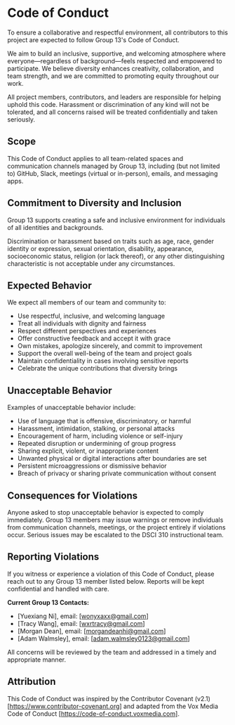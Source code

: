 # Code of Conduct

To ensure a collaborative and respectful environment, all contributors to this project are expected to follow Group 13's Code of Conduct.

We aim to build an inclusive, supportive, and welcoming atmosphere where everyone—regardless of background—feels respected and empowered to participate. We believe diversity enhances creativity, collaboration, and team strength, and we are committed to promoting equity throughout our work.

All project members, contributors, and leaders are responsible for helping uphold this code. Harassment or discrimination of any kind will not be tolerated, and all concerns raised will be treated confidentially and taken seriously.

## Scope

This Code of Conduct applies to all team-related spaces and communication channels managed by Group 13, including (but not limited to) GitHub, Slack, meetings (virtual or in-person), emails, and messaging apps.

## Commitment to Diversity and Inclusion

Group 13 supports creating a safe and inclusive environment for individuals of all identities and backgrounds.

Discrimination or harassment based on traits such as age, race, gender identity or expression, sexual orientation, disability, appearance, socioeconomic status, religion (or lack thereof), or any other distinguishing characteristic is not acceptable under any circumstances.

## Expected Behavior

We expect all members of our team and community to:

- Use respectful, inclusive, and welcoming language
- Treat all individuals with dignity and fairness
- Respect different perspectives and experiences
- Offer constructive feedback and accept it with grace
- Own mistakes, apologize sincerely, and commit to improvement
- Support the overall well-being of the team and project goals
- Maintain confidentiality in cases involving sensitive reports
- Celebrate the unique contributions that diversity brings

## Unacceptable Behavior

Examples of unacceptable behavior include:

- Use of language that is offensive, discriminatory, or harmful
- Harassment, intimidation, stalking, or personal attacks
- Encouragement of harm, including violence or self-injury
- Repeated disruption or undermining of group progress
- Sharing explicit, violent, or inappropriate content
- Unwanted physical or digital interactions after boundaries are set
- Persistent microaggressions or dismissive behavior
- Breach of privacy or sharing private communication without consent

## Consequences for Violations

Anyone asked to stop unacceptable behavior is expected to comply immediately. Group 13 members may issue warnings or remove individuals from communication channels, meetings, or the project entirely if violations occur. Serious issues may be escalated to the DSCI 310 instructional team.

## Reporting Violations

If you witness or experience a violation of this Code of Conduct, please reach out to any Group 13 member listed below. Reports will be kept confidential and handled with care.

**Current Group 13 Contacts:**

- [Yuexiang Ni], email: [wonyxaxx@gmail.com]
- [Tracy Wang], email: [wxrtracy@gmail.com]
- [Morgan Dean], email: [morgandeanhi@gmail.com]
- [Adam Walmsley], email: [adam.walmsley0123@gmail.com]

All concerns will be reviewed by the team and addressed in a timely and appropriate manner.

## Attribution

This Code of Conduct was inspired by the Contributor Covenant (v2.1) [https://www.contributor-covenant.org] and adapted from the Vox Media Code of Conduct [https://code-of-conduct.voxmedia.com].

